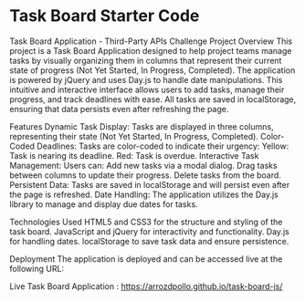 # Task Board Starter Code
Task Board Application - Third-Party APIs Challenge
Project Overview
This project is a Task Board Application designed to help project teams manage tasks by visually organizing them in columns that represent their current state of progress (Not Yet Started, In Progress, Completed). The application is powered by jQuery and uses Day.js to handle date manipulations. This intuitive and interactive interface allows users to add tasks, manage their progress, and track deadlines with ease. All tasks are saved in localStorage, ensuring that data persists even after refreshing the page.

Features
Dynamic Task Display: Tasks are displayed in three columns, representing their state (Not Yet Started, In Progress, Completed).
Color-Coded Deadlines: Tasks are color-coded to indicate their urgency:
Yellow: Task is nearing its deadline.
Red: Task is overdue.
Interactive Task Management: Users can:
Add new tasks via a modal dialog.
Drag tasks between columns to update their progress.
Delete tasks from the board.
Persistent Data: Tasks are saved in localStorage and will persist even after the page is refreshed.
Date Handling: The application utilizes the Day.js library to manage and display due dates for tasks.

Technologies Used
HTML5 and CSS3 for the structure and styling of the task board.
JavaScript and jQuery for interactivity and functionality.
Day.js for handling dates.
localStorage to save task data and ensure persistence.

Deployment
The application is deployed and can be accessed live at the following URL:

Live Task Board Application :
https://arrozdpollo.github.io/task-board-js/
